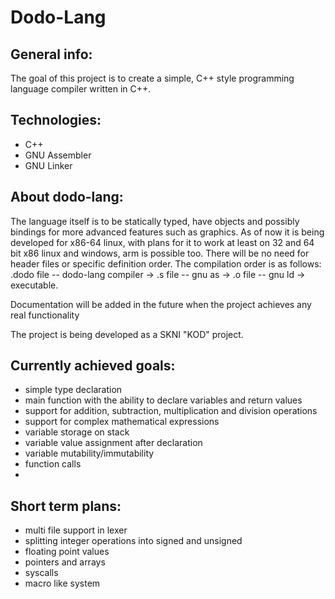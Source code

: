 # Dodo-Lang

## General info:
The goal of this project is to create a simple, C++ style programming language compiler written in C++.

## Technologies:
- C++
- GNU Assembler
- GNU Linker

## About dodo-lang:
The language itself is to be statically typed, have objects and possibly bindings for more advanced features such as graphics. As of now it is being developed for x86-64 linux, with plans for it to work at least on 32 and 64 bit x86 linux and windows, arm is possible too. There will be no need for header files or specific definition order. The compilation order is as follows: .dodo file -- dodo-lang compiler -> .s file -- gnu as -> .o file -- gnu ld -> executable.

Documentation will be added in the future when the project achieves any real functionality


The project is being developed as a SKNI "KOD" project.


## Currently achieved goals:
- simple type declaration
- main function with the ability to declare variables and return values
- support for addition, subtraction, multiplication and division operations
- support for complex mathematical expressions
- variable storage on stack
- variable value assignment after declaration
- variable mutability/immutability
- function calls
- 
## Short term plans:

- multi file support in lexer
- splitting integer operations into signed and unsigned
- floating point values
- pointers and arrays
- syscalls
- macro like system